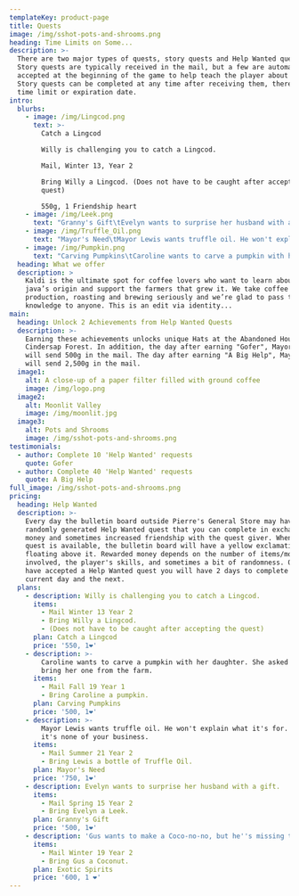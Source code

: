 ```yaml
---
templateKey: product-page
title: Quests
image: /img/sshot-pots-and-shrooms.png
heading: Time Limits on Some...
description: >-
  There are two major types of quests, story quests and Help Wanted quests.
  Story quests are typically received in the mail, but a few are automatically
  accepted at the beginning of the game to help teach the player about the game.
  Story quests can be completed at any time after receiving them, there is no
  time limit or expiration date.
intro:
  blurbs:
    - image: /img/Lingcod.png
      text: >-
        Catch a Lingcod

        Willy is challenging you to catch a Lingcod.

        Mail, Winter 13, Year 2

        Bring Willy a Lingcod. (Does not have to be caught after accepting the
        quest)

        550g, 1 Friendship heart
    - image: /img/Leek.png
      text: "Granny's Gift\tEvelyn wants to surprise her husband with a gift.\tMail, Spring 15, Year 2\tBring Evelyn a Leek.\t500g, 1 Friendship heart"
    - image: /img/Truffle_Oil.png
      text: "Mayor's Need\tMayor Lewis wants truffle oil. He won't explain what it's for. Maybe it's none of your business.\tMail, Summer 21, Year 2\tBring Lewis a bottle of Truffle Oil.\t750g, 1 Friendship heart"
    - image: /img/Pumpkin.png
      text: "Carving Pumpkins\tCaroline wants to carve a pumpkin with her daughter. She asked you to bring her one from the farm.\tMail, Fall 19\tBring Caroline a pumpkin.\t500g, 1 Friendship heart"
  heading: What we offer
  description: >
    Kaldi is the ultimate spot for coffee lovers who want to learn about their
    java’s origin and support the farmers that grew it. We take coffee
    production, roasting and brewing seriously and we’re glad to pass that
    knowledge to anyone. This is an edit via identity...
main:
  heading: Unlock 2 Achievements from Help Wanted Quests
  description: >-
    Earning these achievements unlocks unique Hats at the Abandoned House in
    Cindersap Forest. In addition, the day after earning "Gofer", Mayor Lewis
    will send 500g in the mail. The day after earning "A Big Help", Mayor Lewis
    will send 2,500g in the mail.
  image1:
    alt: A close-up of a paper filter filled with ground coffee
    image: /img/logo.png
  image2:
    alt: Moonlit Valley
    image: /img/moonlit.jpg
  image3:
    alt: Pots and Shrooms
    image: /img/sshot-pots-and-shrooms.png
testimonials:
  - author: Complete 10 'Help Wanted' requests
    quote: Gofer
  - author: Complete 40 'Help Wanted' requests
    quote: A Big Help
full_image: /img/sshot-pots-and-shrooms.png
pricing:
  heading: Help Wanted
  description: >-
    Every day the bulletin board outside Pierre's General Store may have a
    randomly generated Help Wanted quest that you can complete in exchange for
    money and sometimes increased friendship with the quest giver. When a new
    quest is available, the bulletin board will have a yellow exclamation point
    floating above it. Rewarded money depends on the number of items/monsters
    involved, the player's skills, and sometimes a bit of randomness. Once you
    have accepted a Help Wanted quest you will have 2 days to complete it, the
    current day and the next.
  plans:
    - description: Willy is challenging you to catch a Lingcod.
      items:
        - Mail Winter 13 Year 2
        - Bring Willy a Lingcod.
        - (Does not have to be caught after accepting the quest)
      plan: Catch a Lingcod
      price: '550, 1❤️'
    - description: >-
        Caroline wants to carve a pumpkin with her daughter. She asked you to
        bring her one from the farm.
      items:
        - Mail Fall 19 Year 1
        - Bring Caroline a pumpkin.
      plan: Carving Pumpkins
      price: '500, 1❤️'
    - description: >-
        Mayor Lewis wants truffle oil. He won't explain what it's for. Maybe
        it's none of your business.
      items:
        - Mail Summer 21 Year 2
        - Bring Lewis a bottle of Truffle Oil.
      plan: Mayor's Need
      price: '750, 1❤️'
    - description: Evelyn wants to surprise her husband with a gift.
      items:
        - Mail Spring 15 Year 2
        - Bring Evelyn a Leek.
      plan: Granny's Gift
      price: '500, 1❤️'
    - description: 'Gus wants to make a Coco-no-no, but he''s missing the main ingredient.'
      items:
        - Mail Winter 19 Year 2
        - Bring Gus a Coconut.
      plan: Exotic Spirits
      price: '600, 1 ❤️'
---
```


